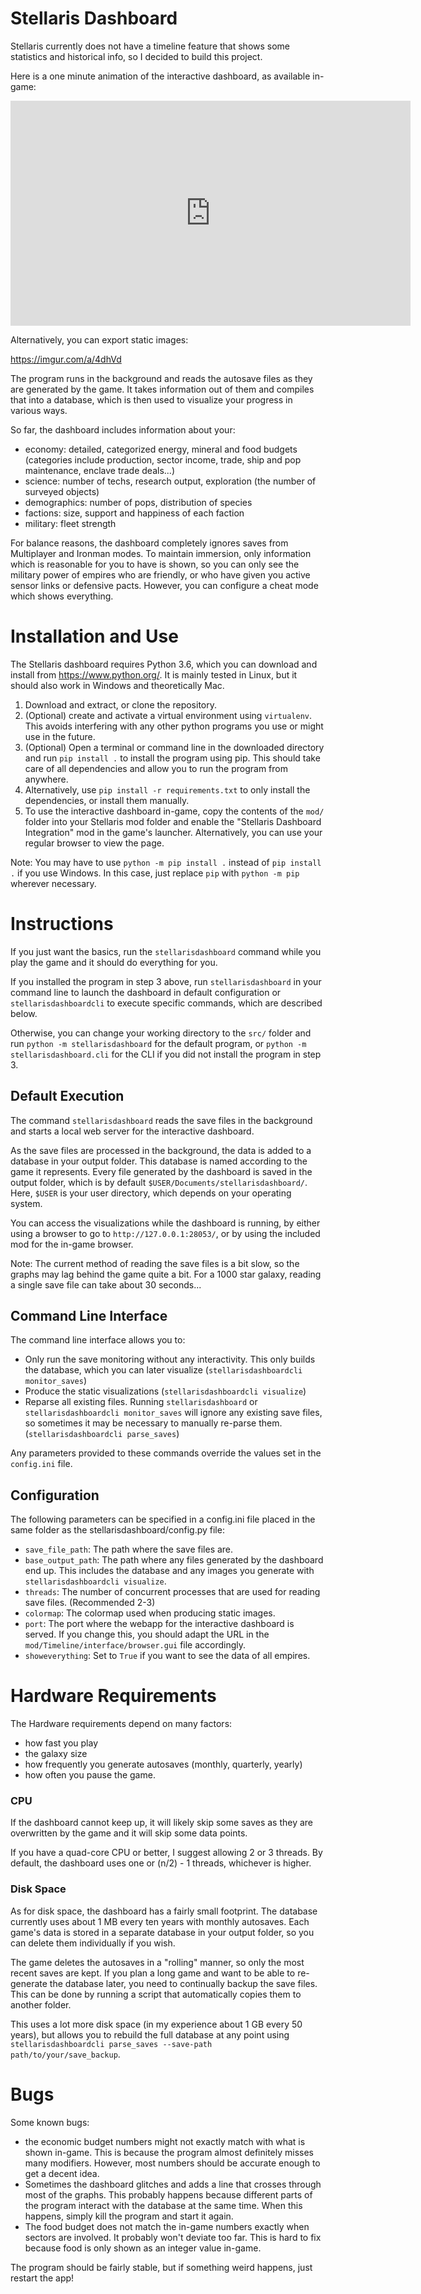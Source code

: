# Stellaris Dashboard

Stellaris currently does not have a timeline feature that shows some statistics and historical info, so I decided to build this project. 

Here is a one minute animation of the interactive dashboard, as available in-game:

<iframe src='https://gfycat.com/ifr/RealAnguishedAustralianfreshwatercrocodile' frameborder='0' scrolling='no' allowfullscreen width='640' height='360'></iframe>

Alternatively, you can export static images:

https://imgur.com/a/4dhVd

The program runs in the background and reads the autosave files as they are generated by the game. It takes information out of them and compiles that into a database,
which is then used to visualize your progress in various ways.

So far, the dashboard includes information about your:

  - economy: detailed, categorized energy, mineral and food budgets (categories include production, sector income, trade, ship and pop maintenance, enclave trade deals...)
  - science: number of techs, research output, exploration (the number of surveyed objects)
  - demographics: number of pops, distribution of species
  - factions: size, support and happiness of each faction
  - military: fleet strength

For balance reasons, the dashboard completely ignores saves from Multiplayer and Ironman modes. 
To maintain immersion, only information which is reasonable for you to have is shown, so you can only see the military power of empires who are friendly, or who have given you active sensor links or defensive pacts. 
However, you can configure a cheat mode which shows everything.

# Installation and Use

The Stellaris dashboard requires Python 3.6, which you can download and install from https://www.python.org/.
It is mainly tested in Linux, but it should also work in Windows and theoretically Mac.

  1. Download and extract, or clone the repository.
  2. (Optional) create and activate a virtual environment using `virtualenv`. This avoids interfering with any other python programs you use or might use in the future.
  3. (Optional) Open a terminal or command line in the downloaded directory and run `pip install .` to install the program using pip. This should take care of all dependencies and allow you to run the program from anywhere. 
  4. Alternatively, use `pip install -r requirements.txt` to only install the dependencies, or install them manually. 
  5. To use the interactive dashboard in-game, copy the contents of the `mod/` folder into your Stellaris mod folder and enable the "Stellaris Dashboard Integration" mod in the game's launcher. Alternatively, you can use your regular browser to view the page.

Note: You may have to use `python -m pip install .` instead of `pip install .` if you use Windows. In this case, just replace `pip` with `python -m pip` wherever necessary.

# Instructions

If you just want the basics, run the `stellarisdashboard` command while you play the game and it should do everything for you. 

If you installed the program in step 3 above, run `stellarisdashboard` in your command line to launch the dashboard in default configuration or `stellarisdashboardcli` to execute specific commands, which are described below.

Otherwise, you can change your working directory to the `src/` folder and run `python -m stellarisdashboard` for the default program, or `python -m stellarisdashboard.cli` for the CLI if you did not install the program in step 3.

## Default Execution
The command `stellarisdashboard` reads the save files in the background and starts a local web server for the interactive dashboard. 

As the save files are processed in the background, the data is added to a database in your output folder. This database is named according to the game it represents.
Every file generated by the dashboard is saved in the output folder, which is by default `$USER/Documents/stellarisdashboard/`. Here, `$USER` is your user directory, which depends on your operating system.

You can access the visualizations while the dashboard is running, by either using a browser to go to `http://127.0.0.1:28053/`, or by using the included mod for the in-game browser. 

Note: The current method of reading the save files is a bit slow, so the graphs may lag behind the game quite a bit. For a 1000 star galaxy, reading a single save file can take about 30 seconds...

## Command Line Interface

The command line interface allows you to:

  - Only run the save monitoring without any interactivity. This only builds the database, which you can later visualize (`stellarisdashboardcli monitor_saves`)
  - Produce the static visualizations (`stellarisdashboardcli visualize`)
  - Reparse all existing files. Running `stellarisdashboard` or `stellarisdashboardcli monitor_saves` will ignore any existing save files,
  so sometimes it may be necessary to manually re-parse them. (`stellarisdashboardcli parse_saves`)

Any parameters provided to these commands override the values set in the `config.ini` file.

## Configuration

The following parameters can be specified in a config.ini file placed in the same folder as the stellarisdashboard/config.py file:

  - `save_file_path`: The path where the save files are.
  - `base_output_path`: The path where any files generated by the dashboard end up. This includes the database and any images you generate with `stellarisdashboardcli visualize`.
  - `threads`: The number of concurrent processes that are used for reading save files. (Recommended 2-3)
  - `colormap`: The colormap used when producing static images.
  - `port`:  The port where the webapp for the interactive dashboard is served. If you change this, you should adapt the URL in the 
  `mod/Timeline/interface/browser.gui` file accordingly.
  - `showeverything`: Set to `True` if you want to see the data of all empires.

# Hardware Requirements

The Hardware requirements depend on many factors:

  - how fast you play
  - the galaxy size
  - how frequently you generate autosaves (monthly, quarterly, yearly)
  - how often you pause the game. 

### CPU
If the dashboard cannot keep up, it will likely skip some saves as they are overwritten by the game and it will skip some data points.

If you have a quad-core CPU or better, I suggest allowing 2 or 3 threads. By default, the dashboard uses one or (n/2) - 1 threads, whichever is higher.

### Disk Space
As for disk space, the dashboard has a fairly small footprint. The database currently uses about 1 MB every ten years with monthly autosaves.
Each game's data is stored in a separate database in your output folder, so you can delete them individually if you wish. 

The game deletes the autosaves in a "rolling" manner, so only the most recent saves are kept. If you plan a long game 
and want to be able to re-generate the database later, you need to continually backup the save files. This can be done by
running a script that automatically copies them to another folder.

This uses a lot more disk space (in my experience about 1 GB every 50 years), but allows you to rebuild the full database at any point using 
`stellarisdashboardcli parse_saves --save-path path/to/your/save_backup`. 

# Bugs

Some known bugs:

  - the economic budget numbers might not exactly match with what is shown in-game. This is because the program almost definitely misses many modifiers. However, most numbers should be accurate enough to get a decent idea.
  - Sometimes the dashboard glitches and adds a line that crosses through most of the graphs. This probably happens because different parts of the program interact with the database at the same time. When this happens, simply kill the program and start it again.
  - The food budget does not match the in-game numbers exactly when sectors are involved. It probably won't deviate too far. This is hard to fix because food is only shown as an integer value in-game.

The program should be fairly stable, but if something weird happens, just restart the app! 


